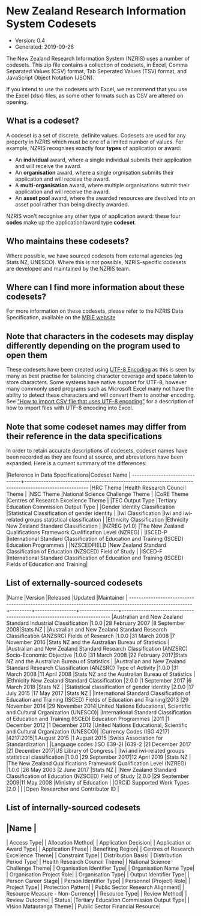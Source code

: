 # New Zealand Research Information System Codesets

* Version: 0.4
* Generated: 2019-09-26

The New Zealand Research Information System (NZRIS) uses a number of codesets.
This zip file contains a collection of codesets, in Excel, Comma Separated Values 
(CSV) format, Tab Seperated Values (TSV) format, and JavaScript Object Notation 
(JSON).

If you intend to use the codesets with Excel, we recommend that you use the Excel 
(xlsx) files, as some other formats such as CSV are altered on opening.


## What is a codeset?

A codeset is a set of discrete, definite values. Codesets are used for any
property in NZRIS which must be one of a limited number of values. For example,
NZRIS recognises exactly four **types** of application or award:

* An **individual** award, where a single individual submits their application and
  will receive the award.
* An **organisation** award, where a single orgnisation submits their application
  and will receive the award.
* A **multi-organisation** award, where multiple organisations submit their
  application and will receive the award.
* An **asset pool** award, where the awarded resources are devolved into an asset
  pool rather than being directly awarded.

NZRIS won't recognise any other type of application award: these four **codes**
make up the application/award type **codeset**.

## Who maintains these codesets?

Where possible, we have sourced codesets from external agencies (eg Stats NZ,
UNESCO). Where this is not possible, NZRIS-specific codesets are developed and
maintained by the NZRIS team.

## Where can I find more information about these codesets?

For more information on these codesets, please refer to the NZRIS Data
Specification, available on the [MBIE website](https://www.mbie.govt.nz/science-and-technology/science-and-innovation/research-and-data/nzris/nzris-tools-resources)

## Note that characters in the codesets may display differently depending on the program used to open them

These codesets have been created using [UTF-8 Encoding](https://en.wikipedia.org/wiki/UTF-8) 
as this is seen by many as best practise for balancing character coverage and
space taken to store characters. Some systems have native support for UTF-8,
however many commonly used programs such as Microsoft Excel many not have the
ability to detect these characters and will convert them to another encoding.
See ["How to import CSV file that uses UTF-8 encoding"](https://excel.officetuts.net/en/examples/how-to-import-csv-file-that-uses-utf-8-encoding)
for a description of how to import files with UTF-8 encoding into Excel.

## Note that some codeset names may differ from their reference in the data specifications

In order to retain accurate descriptions of codesets, codeset names have been 
recorded as they are found at source, and abreviations have been expanded. Here
is a current summary of the differences:

|Reference in Data Specifications|Codeset Name                                                                                            |
--------------------------------+--------------------------------------------------------------------------------------------------------
|HRC Theme                       |Health Research Council Theme                                                                           |
|NSC Theme                       |National Science Challenge Theme                                                                        |
|CoRE Theme                      |Centres of Research Excellence Theme                                                                    |
|TEC Output Type                 |Tertiary Education Commission Output Type                                                               |
|Gender Identity Classification  |Statistical Classification of gender identity                                                           |
|Iwi Classification              |Iwi and iwi-related groups statistical classification                                                   |
|Ethnicity Classification        |Ethnicity New Zealand Standard Classification                                                           |
|NZREG (v1.0)                    |The New Zealand Qualifications Framework Qualification Level (NZREG)                                    |
|ISCED-P                         |International Standard Classification of Education and Training (ISCED) Education Programmes            |
|NZSCEDFIELD                     |New Zealand Standard Classification of Education (NZSCED) Field of Study                                |
|ISCED-F                         |International Standard Classification of Education and Training (ISCED) Fields of Education and Training|


## List of externally-sourced codesets

|Name                                                                                                    |Version  |Released         |Updated         |Maintainer                                                               |
--------------------------------------------------------------------------------------------------------+---------+-----------------+----------------+-------------------------------------------------------------------------
|Australian and New Zealand Standard Industrial Classification                                           |1.0.0    |28 February 2007 |8 September 2008|Stats NZ                                                                 |
|Australian and New Zealand Standard Research Classification (ANZSRC) Fields of Research                 |1.0.0    |31 March 2008    |7 November 2016 |Stats NZ and the Australian Bureau of Statistics                         |
|Australian and New Zealand Standard Research Classification (ANZSRC) Socio-Economic Objective           |1.0.0    |31 March 2008    |22 February 2017|Stats NZ and the Australian Bureau of Statistics                         |
|Australian and New Zealand Standard Research Classification (ANZSRC) Type of Activity                   |1.0.0    |31 March 2008    |11 April 2008   |Stats NZ and the Australian Bureau of Statistics                         |
|Ethnicity New Zealand Standard Classification                                                           |2.0.0    |1 September 2017 |6 March 2018    |Stats NZ                                                                 |
|Statistical classification of gender identity                                                           |2.0.0    |17 July 2015     |17 May 2017     |Stats NZ                                                                 |
|International Standard Classification of Education and Training (ISCED) Fields of Education and Training|2013     |29 November 2014 |29 November 2014|United Nations Educational, Scientific and Cultural Organization (UNESCO)|
|International Standard Classification of Education and Training (ISCED) Education Programmes            |2011     |1 December 2012  |1 December 2012 |United Nations Educational, Scientific and Cultural Organization (UNESCO)|
|Currency Codes (ISO 4217)                                                                               |4217:2015|1 August 2015    |1 August 2015   |Swiss Association for Standardization                                    |
|Language codes (ISO 639-2)                                                                              |639-2    |21 December 2017 |21 December 2017|US Library of Congress                                                   |
|Iwi and iwi-related groups statistical classification                                                   |1.0.0    |29 September 2017|12 April 2019   |Stats NZ                                                                 |
|The New Zealand Qualifications Framework Qualification Level (NZREG)                                    |1.0.0    |26 May 2003      |2 June 2017     |Stats NZ                                                                 |
|New Zealand Standard Classification of Education (NZSCED) Field of Study                                |2.0.0    |29 September 2009|11 May 2008     |Ministry of Education                                                    |
|ORCiD Supported Work Types                                                                              |2.0      |                 |                |Open Researcher and Contributor ID                                       |

## List of internally-sourced codesets

|Name                                     |
-----------------------------------------
|                              Access Type|
|                        Allocation Method|
|                     Application Decision|
|                Application or Award Type|
|                        Application Phase|
|                        Benefiting Region|
|     Centres of Research Excellence Theme|
|                          Constraint Type|
|                       Distribution Basis|
|                 Distribution Period Type|
|            Health Research Council Theme|
|         National Science Challenge Theme|
|             Organisation Identifier Type|
|                   Organisation Name Type|
|                Organisation Project Role|
|                        Organisation Type|
|                   Output Identifier Type|
|                      Person Career Stage|
|                   Person Identifier Type|
|                 Personnel (Project) Role|
|                             Project Type|
|                       Protection Pattern|
|         Public Sector Research Alignment|
|          Resource Measure - Non-Currency|
|                            Resource Type|
|                            Review Method|
|                           Review Outcome|
|                                   Status|
|Tertiary Education Commission Output Type|
|                  Vision Matauranga Theme|
|         Public Sector Financial Resource|
